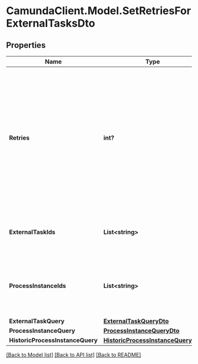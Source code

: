 # CamundaClient.Model.SetRetriesForExternalTasksDto
## Properties

Name | Type | Description | Notes
------------ | ------------- | ------------- | -------------
**Retries** | **int?** | The number of retries to set for the external task.  Must be &gt;&#x3D; 0. If this is 0, an incident is created and the task cannot be fetched anymore unless the retries are increased again. Can not be null. | [optional] 
**ExternalTaskIds** | **List&lt;string&gt;** | The ids of the external tasks to set the number of retries for. | [optional] 
**ProcessInstanceIds** | **List&lt;string&gt;** | The ids of process instances containing the tasks to set the number of retries for. | [optional] 
**ExternalTaskQuery** | [**ExternalTaskQueryDto**](ExternalTaskQueryDto.md) |  | [optional] 
**ProcessInstanceQuery** | [**ProcessInstanceQueryDto**](ProcessInstanceQueryDto.md) |  | [optional] 
**HistoricProcessInstanceQuery** | [**HistoricProcessInstanceQueryDto**](HistoricProcessInstanceQueryDto.md) |  | [optional] 

[[Back to Model list]](../README.md#documentation-for-models) [[Back to API list]](../README.md#documentation-for-api-endpoints) [[Back to README]](../README.md)

